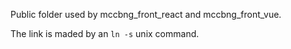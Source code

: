Public folder used by mccbng_front_react and mccbng_front_vue.

The link is maded by an `ln -s` unix command.
